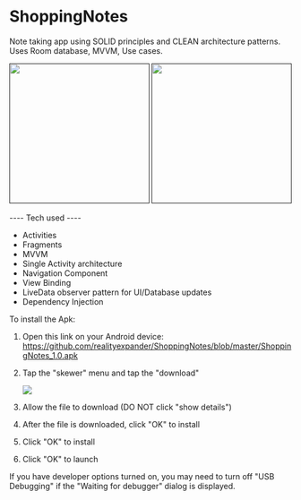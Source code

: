 # ShoppingNotes
Note taking app using SOLID principles and CLEAN architecture patterns. Uses Room database, MVVM, Use cases.

[<img src="https://user-images.githubusercontent.com/5157474/147439179-017b54ab-1ba4-4cce-946e-c4f329a989a0.png" width="250"/>]()
[<img src="https://user-images.githubusercontent.com/5157474/147439195-20b0d4df-bfb3-4b3e-942f-3185527ba255.png" width="250"/>]()

---- Tech used ----
- Activities
- Fragments 
- MVVM 
- Single Activity architecture
- Navigation Component
- View Binding
- LiveData observer pattern for UI/Database updates
- Dependency Injection

To install the Apk:

1. Open this link on your Android device:
   https://github.com/realityexpander/ShoppingNotes/blob/master/ShoppingNotes_1.0.apk
2. Tap the "skewer" menu and tap the "download"

   [![](https://user-images.githubusercontent.com/5157474/147434050-57102a30-af32-46ed-a90b-d94e0c4a4f35.jpg)]()
3. Allow the file to download (DO NOT click "show details")
4. After the file is downloaded, click "OK" to install
5. Click "OK" to install
6. Click "OK" to launch

If you have developer options turned on, you may need to turn off "USB Debugging" if the "Waiting for debugger" dialog is displayed.
